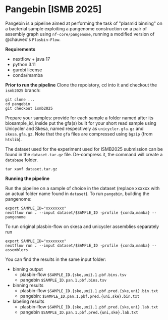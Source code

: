# Pangebin [ISMB 2025]

Pangebin is a pipeline aimed at performing the task of "plasmid binning" on a bacterial sample
exploiting a pangenome construction on a pair of assembly graph using `nf-core/pangenome`,
running a modified version of @chauvec's `Plasbin-Flow`.

**Requirements**
- nextflow + java 17
- python 3.11
- gurobi license
- conda/mamba

**Prior to run the pipeline**
Clone the repoistory, cd into it and checkout the `ismb2025` branch:
```
git clone ...
cd pangebin
git checkout ismb2025
```

Prepare your samples: provide for each sample a folder named after its biosample_id,
inside put the gfa(s) built for your short read sample using Unicycler and Skesa, named
respectively as `unicycler.gfa.gz` and `skesa.gfa.gz`.
Note that the `gfa` files are compressed using `bgzip` (from `htslib`).

The dataset used for the experiment used for ISMB2025 submission can be found in the `dataset.tar.gz` file.
De-compress it, the command will create a `database` folder.
```
tar xavf dataset.tar.gz
```
<!-- Moreover, you can find the whole dataset (complete of intermediate and output files) at ...
```
tar xvf dataset-whole.tar.gz --directory=./dataset-processed
``` -->
**Running the pipeline**


Run the pipeline on a sample of choice in the dataset (replace xxxxxx with an actual folder name found in `dataset`).
To run `pangebin`, building the pangenome:
```
export SAMPLE_ID="xxxxxxxx"
nextflow run . --input dataset/$SAMPLE_ID -profile {conda,mamba} --pangenome
```
To run original plasbin-flow on skesa and unicycler assemblies separately run
```
export SAMPLE_ID="xxxxxxxx"
nextflow run . --input dataset/$SAMPLE_ID -profile {conda,mamba} --assemblers
```
You can find the results in the same input folder:
- binning output
     - plasbin-flow `$SAMPLE_ID.{ske,uni}.1.pbf.bins.tsv`
     - pangebin `$SAMPLE_ID.pan.1.pbf.bins.tsv`
- binning results 
     - plasbin-flow `$SAMPLE_ID.{ske,uni}.1.pbf.pred.{ske,uni}.bin.txt`
     - pangebin: `$SAMPLE_ID.pan.1.pbf.pred.{uni,ske}.bin.txt`
- labeling results
     - plasbin-flow `$SAMPLE_ID.{ske,uni}.1.pbf.pred.{ske,uni}.lab.txt`
     - pangebin `$SAMPLE_ID.pan.1.pbf.pred.{uni,ske}.lab.txt`
